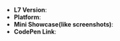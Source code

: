 <!--
Thank you for reporting an issue.

1. It's RECOMMENDED to submit PR for typo or tiny bug fix.
2. If this's a FEATURE request, please provide: details, pseudo codes if necessary.
3. If this's a BUG, please provide: course repetition, error log and configuration. Fill in as much of the template below as you're able.
4. It will be nice to use to provide a CodePen Link which can reproduce the issue, we provide a codesandbox template [L7-github-issue](https://codesandbox.io/s/45smpb).

感谢您向我们反馈问题。

1. 提交问题前，请先阅读 https://l7.antv.antgroup.com/tutorial/quickstart 上的文档。
2. 我们推荐如果是小问题（错别字修改，小的 bug fix）直接提交 PR。
3. 如果是一个新需求，请提供：详细需求描述，最好是有伪代码实现。
4. 如果是一个 BUG，请提供：复现步骤，错误日志以及相关配置，并尽量填写下面的模板中的条目。
5. 如果可以，请提供尽可能精简的 codesandbox 链接，可使用 codesandbox 模板 https://codesandbox.io/s/45smpb，方便我们排查问题。
6. 扩展阅读：[如何向开源项目提交无法解答的问题](https://zhuanlan.zhihu.com/p/25795393)
-->

* **L7 Version**:
* **Platform**:
* **Mini Showcase(like screenshots)**:
* **CodePen Link**:

<!-- Enter your issue details below this comment. -->
